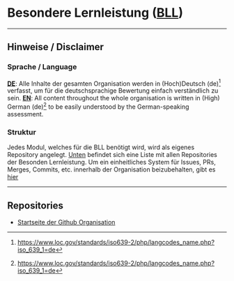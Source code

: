 # Besondere Lernleistung ([BLL](https://github.com/hems-bll-2024))

---

## Hinweise / Disclaimer

### Sprache / Language

<u>**DE**</u>: Alle Inhalte der gesamten Organisation werden in (Hoch)Deutsch (de)[^1] verfasst, um für die deutschsprachige Bewertung einfach verständlich zu sein.
<u>**EN**</u>: All content throughout the whole organisation is written in (High) German (de)[^1] to be easily understood by the German-speaking assessment.

### Struktur

Jedes Modul, welches für die BLL benötigt wird, wird als eigenes Repository angelegt. [Unten](#repositories) befindet sich eine Liste mit allen Repositories der Besonden Lernleistung.
Um ein einheitliches System für Issues, PRs, Merges, Commits, etc. innerhalb der Organisation beizubehalten, gibt es [hier]()

---

## Repositories

-   [Startseite der Github Organisation](https://github.com/hems-bll-2024/.github)

<!-- Kommentar zur visuellen Trennung des Haupttextes und der Fußnoten -->

[^1]: https://www.loc.gov/standards/iso639-2/php/langcodes_name.php?iso_639_1=de
